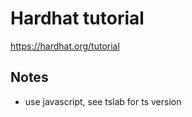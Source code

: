 # Hardhat tutorial

https://hardhat.org/tutorial

## Notes

- use javascript, see tslab for ts version

